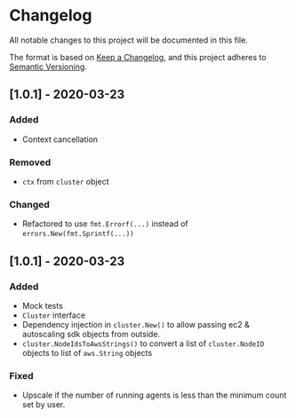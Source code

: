 # Changelog
All notable changes to this project will be documented in this file.

The format is based on [Keep a Changelog](https://keepachangelog.com/en/1.0.0/), and this project adheres to [Semantic Versioning](https://semver.org/spec/v2.0.0.html).

## [1.0.1] - 2020-03-23

### Added
- Context cancellation

### Removed
- `ctx` from `cluster` object

### Changed
- Refactored to use `fmt.Errorf(...)` instead of `errors.New(fmt.Sprintf(...))` 

## [1.0.1] - 2020-03-23

### Added
- Mock tests
- `Cluster` interface
- Dependency injection in `cluster.New()` to allow passing ec2 & autoscaling sdk objects from outside.
- `cluster.NodeIdsToAwsStrings()` to convert a list of `cluster.NodeID` objects to list of `aws.String` objects

### Fixed
- Upscale if the number of running agents is less than the minimum count set by user.
